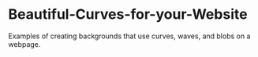 # Beautiful-Curves-for-your-Website
Examples of creating backgrounds that use curves, waves, and blobs on a webpage.
